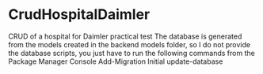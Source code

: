 # CrudHospitalDaimler
CRUD of a hospital for Daimler practical test
The database is generated from the models created in the backend models folder, so I do not provide the database scripts, you just have to run the following commands from the Package Manager Console
Add-Migration Initial
update-database
